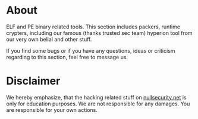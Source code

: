 About
=====
ELF and PE binary related tools. This section includes packers, runtime
crypters, including our famous (thanks trusted sec team) hyperion tool from our
very own belial and other stuff.

If you find some bugs or if you have any questions, ideas or criticism regarding
to this section, feel free to message us.

Disclaimer
==========
We hereby emphasize, that the hacking related stuff on
[nullsecurity.net](http://nullsecurity.net) is only for education purposes.
We are not responsible for any damages. You are responsible for your own
actions.
